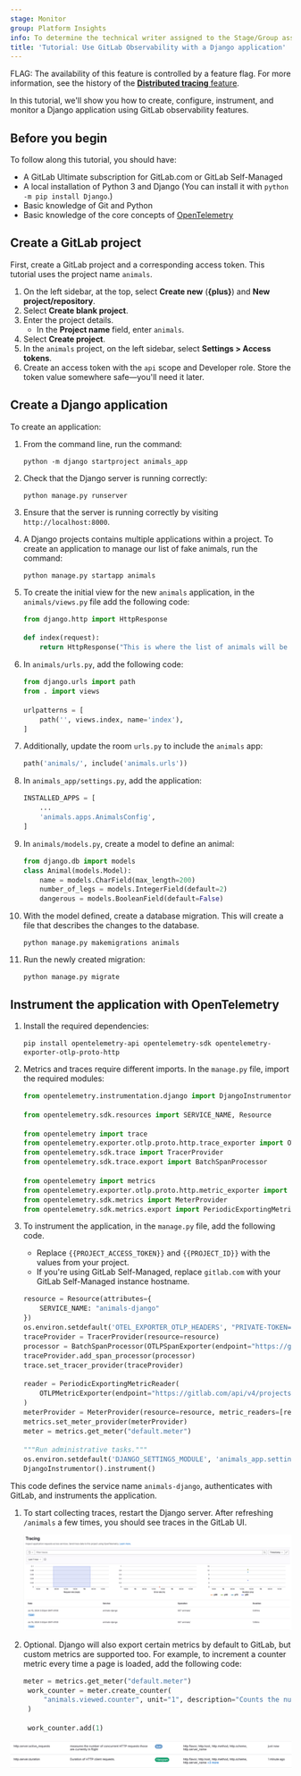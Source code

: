```yaml
---
stage: Monitor
group: Platform Insights
info: To determine the technical writer assigned to the Stage/Group associated with this page, see https://handbook.gitlab.com/handbook/product/ux/technical-writing/#assignments
title: 'Tutorial: Use GitLab Observability with a Django application'
---
```


FLAG:
The availability of this feature is controlled by a feature flag.
For more information, see the history of the [**Distributed tracing** feature](../../development/tracing.md).
<!-- Update this note when observability_features flag is removed -->

In this tutorial, we'll show you how to create, configure, instrument, and monitor a Django application using GitLab observability features.

<!-- vale gitlab_base.SentenceSpacing = NO -->

## Before you begin

To follow along this tutorial, you should have:

- A GitLab Ultimate subscription for GitLab.com or GitLab Self-Managed
- A local installation of Python 3 and Django (You can install it with `python -m pip install Django`.)
- Basic knowledge of Git and Python
- Basic knowledge of the core concepts of [OpenTelemetry](https://opentelemetry.io/)

## Create a GitLab project

First, create a GitLab project and a corresponding access token.
This tutorial uses the project name `animals`.

1. On the left sidebar, at the top, select **Create new** (**{plus}**) and **New project/repository**.
1. Select **Create blank project**.
1. Enter the project details.
   - In the **Project name** field, enter `animals`.
1. Select **Create project**.
1. In the `animals` project, on the left sidebar, select **Settings > Access tokens**.
1. Create an access token with the `api` scope and Developer role. Store the token value somewhere safe—you'll need it later.

## Create a Django application

To create an application:

1. From the command line, run the command:

   ```shell
   python -m django startproject animals_app
   ```

1. Check that the Django server is running correctly:

   ```shell
   python manage.py runserver
   ```

1. Ensure that the server is running correctly by visiting `http://localhost:8000`.
1. A Django projects contains multiple applications within a project. To create an application to manage our list of fake animals, run the command:

   ```shell
   python manage.py startapp animals
   ```

1. To create the initial view for the new `animals` application, in the `animals/views.py` file add the following code:

   ```python
   from django.http import HttpResponse

   def index(request):
       return HttpResponse("This is where the list of animals will be shown.")
   ```

1. In `animals/urls.py`, add the following code:

   ```python
   from django.urls import path
   from . import views

   urlpatterns = [
       path('', views.index, name='index'),
   ]
   ```

1. Additionally, update the room `urls.py` to include the `animals` app:

   ```python
   path('animals/', include('animals.urls'))
   ```

1. In `animals_app/settings.py`, add the application:

   ```python
   INSTALLED_APPS = [
       ...
       'animals.apps.AnimalsConfig',
   ]
   ```

1. In `animals/models.py`, create a model to define an animal:

   ```python
   from django.db import models
   class Animal(models.Model):
       name = models.CharField(max_length=200)
       number_of_legs = models.IntegerField(default=2)
       dangerous = models.BooleanField(default=False)
   ```

1. With the model defined, create a database migration. This will create a file that describes the changes to the database.

   ```shell
   python manage.py makemigrations animals
   ```

1. Run the newly created migration:

   ```shell
   python manage.py migrate
   ```

## Instrument the application with OpenTelemetry

1. Install the required dependencies:

   ```shell
   pip install opentelemetry-api opentelemetry-sdk opentelemetry-exporter-otlp-proto-http
   ```

1. Metrics and traces require different imports. In the `manage.py` file, import the required modules:

   ```python
   from opentelemetry.instrumentation.django import DjangoInstrumentor

   from opentelemetry.sdk.resources import SERVICE_NAME, Resource

   from opentelemetry import trace
   from opentelemetry.exporter.otlp.proto.http.trace_exporter import OTLPSpanExporter
   from opentelemetry.sdk.trace import TracerProvider
   from opentelemetry.sdk.trace.export import BatchSpanProcessor

   from opentelemetry import metrics
   from opentelemetry.exporter.otlp.proto.http.metric_exporter import OTLPMetricExporter
   from opentelemetry.sdk.metrics import MeterProvider
   from opentelemetry.sdk.metrics.export import PeriodicExportingMetricReader, ConsoleMetricExporter
   ```

1. To instrument the application, in the `manage.py` file, add the following code.
   - Replace `{{PROJECT_ACCESS_TOKEN}}` and `{{PROJECT_ID}}` with the values from your project.
   - If you're using GitLab Self-Managed, replace `gitlab.com` with your GitLab Self-Managed instance hostname.

   ```python
   resource = Resource(attributes={
       SERVICE_NAME: "animals-django"
   })
   os.environ.setdefault('OTEL_EXPORTER_OTLP_HEADERS', "PRIVATE-TOKEN={{PROJECT_ACCESS_TOKEN}}")
   traceProvider = TracerProvider(resource=resource)
   processor = BatchSpanProcessor(OTLPSpanExporter(endpoint="https://gitlab.com/api/v4/projects/{{PROJECT_ID}}/observability/v1/traces"))
   traceProvider.add_span_processor(processor)
   trace.set_tracer_provider(traceProvider)

   reader = PeriodicExportingMetricReader(
       OTLPMetricExporter(endpoint="https://gitlab.com/api/v4/projects/{{PROJECT_ID}}/observability/v1/metrics")
   )
   meterProvider = MeterProvider(resource=resource, metric_readers=[reader])
   metrics.set_meter_provider(meterProvider)
   meter = metrics.get_meter("default.meter")

   """Run administrative tasks."""
   os.environ.setdefault('DJANGO_SETTINGS_MODULE', 'animals_app.settings')
   DjangoInstrumentor().instrument()
   ```

  This code defines the service name `animals-django`, authenticates with GitLab, and instruments the application.

1. To start collecting traces, restart the Django server. After refreshing `/animals` a few times, you should see traces in the GitLab UI.

   ![Django traces](img/django_traces_v17_3.png)

1. Optional. Django will also export certain metrics by default to GitLab, but custom metrics are supported too. For example, to increment a counter metric every time a page is loaded, add the following code:

   ```python
   meter = metrics.get_meter("default.meter")
    work_counter = meter.create_counter(
        "animals.viewed.counter", unit="1", description="Counts the number of times the list of animals was viewed"
    )

    work_counter.add(1)
   ```

  ![Django metrics](img/django_metrics_v17_3.png)

<!-- vale gitlab_base.SentenceSpacing = YES -->
